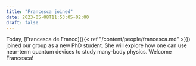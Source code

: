 ```yaml
---
title: "Francesca joined"
date: 2023-05-08T11:53:05+02:00
draft: false
---
```


Today, [Francesca de Franco]({{< ref "/content/people/francesca.md" >}}) joined our group as a new PhD student. She will explore how one can use near-term quantum devices to study many-body physics. Welcome Francesca!
